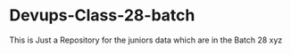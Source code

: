 # Devups-Class-28-batch
This is Just a Repository for the juniors data which are in the Batch 28 xyz

